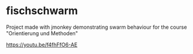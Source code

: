 # fischschwarm
Project made with jmonkey demonstrating swarm behaviour for the course "Orientierung und Methoden"

https://youtu.be/f4fhFfO6-AE
